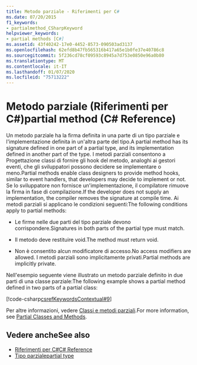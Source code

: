 ```yaml
---
title: Metodo parziale - Riferimenti per C#
ms.date: 07/20/2015
f1_keywords:
- partialmethod_CSharpKeyword
helpviewer_keywords:
- partial methods [C#]
ms.assetid: 43f40242-17e0-4452-8573-090503ad3137
ms.openlocfilehash: 62efd8b47fb565316b417a65e1b0fe37e40786c8
ms.sourcegitcommit: 5f236cd78cf09593c8945a7d753e0850e96a0b80
ms.translationtype: MT
ms.contentlocale: it-IT
ms.lasthandoff: 01/07/2020
ms.locfileid: "75713222"
---
```

# <a name="partial-method-c-reference"></a><span data-ttu-id="b4261-102">Metodo parziale (Riferimenti per C#)</span><span class="sxs-lookup"><span data-stu-id="b4261-102">partial method (C# Reference)</span></span>

<span data-ttu-id="b4261-103">Un metodo parziale ha la firma definita in una parte di un tipo parziale e l'implementazione definita in un'altra parte del tipo.</span><span class="sxs-lookup"><span data-stu-id="b4261-103">A partial method has its signature defined in one part of a partial type, and its implementation defined in another part of the type.</span></span> <span data-ttu-id="b4261-104">I metodi parziali consentono a Progettazione classi di fornire gli hook del metodo, analoghi ai gestori eventi, che gli sviluppatori possono decidere se implementare o meno.</span><span class="sxs-lookup"><span data-stu-id="b4261-104">Partial methods enable class designers to provide method hooks, similar to event handlers, that developers may decide to implement or not.</span></span> <span data-ttu-id="b4261-105">Se lo sviluppatore non fornisce un'implementazione, il compilatore rimuove la firma in fase di compilazione.</span><span class="sxs-lookup"><span data-stu-id="b4261-105">If the developer does not supply an implementation, the compiler removes the signature at compile time.</span></span> <span data-ttu-id="b4261-106">Ai metodi parziali si applicano le condizioni seguenti:</span><span class="sxs-lookup"><span data-stu-id="b4261-106">The following conditions apply to partial methods:</span></span>

- <span data-ttu-id="b4261-107">Le firme nelle due parti del tipo parziale devono corrispondere.</span><span class="sxs-lookup"><span data-stu-id="b4261-107">Signatures in both parts of the partial type must match.</span></span>

- <span data-ttu-id="b4261-108">Il metodo deve restituire void.</span><span class="sxs-lookup"><span data-stu-id="b4261-108">The method must return void.</span></span>

- <span data-ttu-id="b4261-109">Non è consentito alcun modificatore di accesso.</span><span class="sxs-lookup"><span data-stu-id="b4261-109">No access modifiers are allowed.</span></span> <span data-ttu-id="b4261-110">I metodi parziali sono implicitamente privati.</span><span class="sxs-lookup"><span data-stu-id="b4261-110">Partial methods are implicitly private.</span></span>

<span data-ttu-id="b4261-111">Nell'esempio seguente viene illustrato un metodo parziale definito in due parti di una classe parziale:</span><span class="sxs-lookup"><span data-stu-id="b4261-111">The following example shows a partial method defined in two parts of a partial class:</span></span>

[!code-csharp[csrefKeywordsContextual#9](~/samples/snippets/csharp/VS_Snippets_VBCSharp/csrefKeywordsContextual/CS/csrefKeywordsContextual.cs#9)]

<span data-ttu-id="b4261-112">Per altre informazioni, vedere [Classi e metodi parziali](../../programming-guide/classes-and-structs/partial-classes-and-methods.md).</span><span class="sxs-lookup"><span data-stu-id="b4261-112">For more information, see [Partial Classes and Methods](../../programming-guide/classes-and-structs/partial-classes-and-methods.md).</span></span>

## <a name="see-also"></a><span data-ttu-id="b4261-113">Vedere anche</span><span class="sxs-lookup"><span data-stu-id="b4261-113">See also</span></span>

- [<span data-ttu-id="b4261-114">Riferimenti per C#</span><span class="sxs-lookup"><span data-stu-id="b4261-114">C# Reference</span></span>](../index.md)
- [<span data-ttu-id="b4261-115">Tipo parziale</span><span class="sxs-lookup"><span data-stu-id="b4261-115">partial type</span></span>](partial-type.md)
